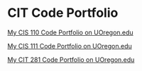 # CIT Code Portfolio


[My CIS 110 Code Portfolio on UOregon.edu](http://pages.uoregon.edu/nailyn/110)



[My CIS 111 Code Portfolio on UOregon.edu](http://pages.uoregon.edu/nailyn/111)



[My CIT 281 Code Portfolio on UOregon.edu](http://pages.uoregon.edu/nailyn/281)
